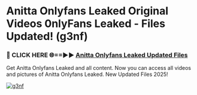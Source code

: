 # Anitta Onlyfans Leaked Original Videos 0nlyFans Leaked - Files Updated! (g3nf)

<h3>🔴 CLICK HERE 🌐==►► <a href="https://tinyurl.com/ms9xzufz" rel="nofollow">Anitta Onlyfans Leaked Updated Files</a></h3>

Get Anitta Onlyfans Leaked and all content. Now you can access all videos and pictures of Anitta Onlyfans Leaked. New Updated Files 2025!

[![g3nf](https://i.imgur.com/ppqm5kG.gif)](https://tinyurl.com/ms9xzufz)
